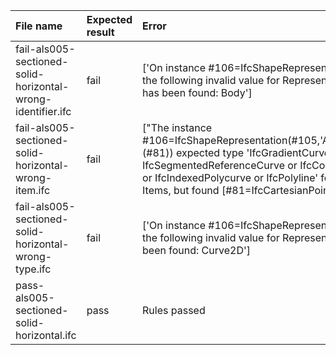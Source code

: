 | File name                                                   | Expected result   | Error                                                                                                                                                                                                                                                                       | Description   |
|:------------------------------------------------------------|:------------------|:----------------------------------------------------------------------------------------------------------------------------------------------------------------------------------------------------------------------------------------------------------------------------|:--------------|
| fail-als005-sectioned-solid-horizontal-wrong-identifier.ifc | fail              | ['On instance #106=IfcShapeRepresentati...,(#79)) the following invalid value for RepresentationIdentifier has been found: Body']                                                                                                                                           |               |
| fail-als005-sectioned-solid-horizontal-wrong-item.ifc       | fail              | ["The instance #106=IfcShapeRepresentation(#105,'Axis','Curve3D',(#81)) expected type 'IfcGradientCurve or IfcSegmentedReferenceCurve or IfcCompositeCurve or IfcIndexedPolycurve or IfcPolyline' for the attribute Items, but found [#81=IfcCartesianPoint((0.,150.))]  "] |               |
| fail-als005-sectioned-solid-horizontal-wrong-type.ifc       | fail              | ['On instance #106=IfcShapeRepresentati...,(#79)) the following invalid value for RepresentationType has been found: Curve2D']                                                                                                                                              |               |
| pass-als005-sectioned-solid-horizontal.ifc                  | pass              | Rules passed                                                                                                                                                                                                                                                                |               |